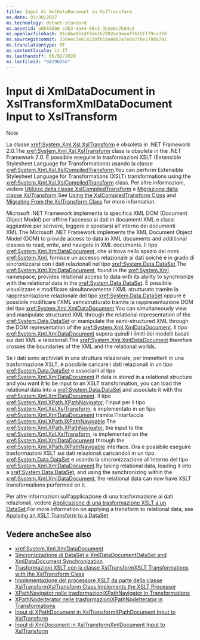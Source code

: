 ```yaml
---
title: Input di XmlDataDocument in XslTransform
ms.date: 03/30/2017
ms.technology: dotnet-standard
ms.assetid: a0b536b6-cdb3-4a44-86c2-3b2ebc7bd4c9
ms.openlocfilehash: 01c6ba8b14f8de167892ee9eeaff615f1f9ca37d
ms.sourcegitcommit: 33deec3e814238fb18a49b2a7e89278e27888291
ms.translationtype: MT
ms.contentlocale: it-IT
ms.lasthandoff: 06/02/2020
ms.locfileid: "84290266"
---
```

# <a name="xmldatadocument-input-to-xsltransform"></a><span data-ttu-id="6fb2c-102">Input di XmlDataDocument in XslTransform</span><span class="sxs-lookup"><span data-stu-id="6fb2c-102">XmlDataDocument Input to XslTransform</span></span>
> [!NOTE]
> <span data-ttu-id="6fb2c-103">La classe <xref:System.Xml.Xsl.XslTransform> è obsoleta in .NET Framework 2.0.</span><span class="sxs-lookup"><span data-stu-id="6fb2c-103">The <xref:System.Xml.Xsl.XslTransform> class is obsolete in the .NET Framework 2.0.</span></span> <span data-ttu-id="6fb2c-104">È possibile eseguire le trasformazioni XSLT (Extensible Stylesheet Language for Transformations) usando la classe <xref:System.Xml.Xsl.XslCompiledTransform>.</span><span class="sxs-lookup"><span data-stu-id="6fb2c-104">You can perform Extensible Stylesheet Language for Transformations (XSLT) transformations using the <xref:System.Xml.Xsl.XslCompiledTransform> class.</span></span> <span data-ttu-id="6fb2c-105">Per altre informazioni, vedere [Utilizzo della classe XslCompiledTransform](using-the-xslcompiledtransform-class.md) e [Migrazione dalla classe XslTransform](migrating-from-the-xsltransform-class.md).</span><span class="sxs-lookup"><span data-stu-id="6fb2c-105">See [Using the XslCompiledTransform Class](using-the-xslcompiledtransform-class.md) and [Migrating From the XslTransform Class](migrating-from-the-xsltransform-class.md) for more information.</span></span>  
  
 <span data-ttu-id="6fb2c-106">Microsoft .NET Framework implementa la specifica XML DOM (Document Object Model) per offrire l'accesso ai dati in documenti XML e classi aggiuntive per scrivere, leggere e spostarsi all'interno dei documenti XML.</span><span class="sxs-lookup"><span data-stu-id="6fb2c-106">The Microsoft .NET Framework implements the XML Document Object Model (DOM) to provide access to data in XML documents and additional classes to read, write, and navigate in XML documents.</span></span> <span data-ttu-id="6fb2c-107">Il tipo <xref:System.Xml.XmlDataDocument>, che si trova nello spazio dei nomi <xref:System.Xml>, fornisce un accesso relazionale ai dati poiché è in grado di sincronizzarsi con i dati relazionali nel tipo <xref:System.Data.DataSet>.</span><span class="sxs-lookup"><span data-stu-id="6fb2c-107">The <xref:System.Xml.XmlDataDocument>, found in the <xref:System.Xml> namespace, provides relational access to data with its ability to synchronize with the relational data in the <xref:System.Data.DataSet>.</span></span> <span data-ttu-id="6fb2c-108">È possibile visualizzare e modificare simultaneamente l'XML strutturato tramite la rappresentazione relazionale del tipo <xref:System.Data.DataSet> oppure è possibile modificare l'XML semistrutturato tramite la rappresentazione DOM del tipo <xref:System.Xml.XmlDataDocument>.</span><span class="sxs-lookup"><span data-stu-id="6fb2c-108">You can simultaneously view and manipulate structured XML through the relational representation of the <xref:System.Data.DataSet> or manipulate the semi-structured XML through the DOM representation of the <xref:System.Xml.XmlDataDocument>.</span></span> <span data-ttu-id="6fb2c-109">Il tipo <xref:System.Xml.XmlDataDocument> supera quindi i limiti dei modelli basati sui dati XML e relazionali.</span><span class="sxs-lookup"><span data-stu-id="6fb2c-109">The <xref:System.Xml.XmlDataDocument> therefore crosses the boundaries of the XML and the relational worlds.</span></span>  
  
 <span data-ttu-id="6fb2c-110">Se i dati sono archiviati in una struttura relazionale, per immetterli in una trasformazione XSLT, è possibile caricare i dati relazionali in un tipo <xref:System.Data.DataSet> e associarli al tipo  <xref:System.Xml.XmlDataDocument>.</span><span class="sxs-lookup"><span data-stu-id="6fb2c-110">If data is stored in a relational structure and you want it to be input to an XSLT transformation, you can load the relational data into a <xref:System.Data.DataSet> and associate it with the <xref:System.Xml.XmlDataDocument>.</span></span> <span data-ttu-id="6fb2c-111">Il tipo <xref:System.Xml.XPath.XPathNavigator>, l'input per il tipo <xref:System.Xml.Xsl.XslTransform>, è implementato in un tipo <xref:System.Xml.XmlDataDocument> tramite l'interfaccia <xref:System.Xml.XPath.IXPathNavigable>.</span><span class="sxs-lookup"><span data-stu-id="6fb2c-111">The <xref:System.Xml.XPath.XPathNavigator>, the input to the <xref:System.Xml.Xsl.XslTransform>, is implemented on the <xref:System.Xml.XmlDataDocument> through the <xref:System.Xml.XPath.IXPathNavigable> interface.</span></span> <span data-ttu-id="6fb2c-112">Ora è possibile eseguire trasformazioni XSLT sui dati relazionali caricandoli in un tipo <xref:System.Data.DataSet> e usando la sincronizzazione all'interno del tipo <xref:System.Xml.XmlDataDocument>.</span><span class="sxs-lookup"><span data-stu-id="6fb2c-112">By taking relational data, loading it into a <xref:System.Data.DataSet>, and using the synchronizing within the <xref:System.Xml.XmlDataDocument>, the relational data can now have XSLT transformations performed on it.</span></span>  
  
 <span data-ttu-id="6fb2c-113">Per altre informazioni sull'applicazione di una trasformazione ai dati relazionali, vedere [Applicazione di una trasformazione XSLT a un DataSet](../../../framework/data/adonet/dataset-datatable-dataview/applying-an-xslt-transform-to-a-dataset.md).</span><span class="sxs-lookup"><span data-stu-id="6fb2c-113">For more information on applying a transform to relational data, see [Applying an XSLT Transform to a DataSet](../../../framework/data/adonet/dataset-datatable-dataview/applying-an-xslt-transform-to-a-dataset.md).</span></span>  
  
## <a name="see-also"></a><span data-ttu-id="6fb2c-114">Vedere anche</span><span class="sxs-lookup"><span data-stu-id="6fb2c-114">See also</span></span>

- <xref:System.Xml.XmlDataDocument>
- [<span data-ttu-id="6fb2c-115">Sincronizzazione di DataSet e XmlDataDocument</span><span class="sxs-lookup"><span data-stu-id="6fb2c-115">DataSet and XmlDataDocument Synchronization</span></span>](../../../framework/data/adonet/dataset-datatable-dataview/dataset-and-xmldatadocument-synchronization.md)
- [<span data-ttu-id="6fb2c-116">Trasformazioni XSLT con la classe XslTransform</span><span class="sxs-lookup"><span data-stu-id="6fb2c-116">XSLT Transformations with the XslTransform Class</span></span>](xslt-transformations-with-the-xsltransform-class.md)
- [<span data-ttu-id="6fb2c-117">Implementazione del processore XSLT da parte della classe XslTransform</span><span class="sxs-lookup"><span data-stu-id="6fb2c-117">XslTransform Class Implements the XSLT Processor</span></span>](xsltransform-class-implements-the-xslt-processor.md)
- [<span data-ttu-id="6fb2c-118">XPathNavigator nelle trasformazioni</span><span class="sxs-lookup"><span data-stu-id="6fb2c-118">XPathNavigator in Transformations</span></span>](xpathnavigator-in-transformations.md)
- [<span data-ttu-id="6fb2c-119">XPathNodeIterator nelle trasformazioni</span><span class="sxs-lookup"><span data-stu-id="6fb2c-119">XPathNodeIterator in Transformations</span></span>](xpathnodeiterator-in-transformations.md)
- [<span data-ttu-id="6fb2c-120">Input di XPathDocument in XslTransform</span><span class="sxs-lookup"><span data-stu-id="6fb2c-120">XPathDocument Input to XslTransform</span></span>](xpathdocument-input-to-xsltransform.md)
- [<span data-ttu-id="6fb2c-121">Input di XmlDocument in XslTransform</span><span class="sxs-lookup"><span data-stu-id="6fb2c-121">XmlDocument Input to XslTransform</span></span>](xmldocument-input-to-xsltransform.md)
